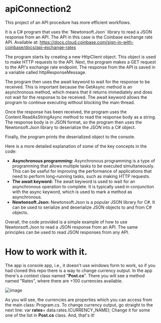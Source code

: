 # apiConnection2
This project of an API procedure has more efficient workflows. 

It is a C# program that uses the ´Newtonsoft.Json´ library to read a JSON response from an API. The API in this case is the Coinbase exchange rate API. Available at: https://docs.cloud.coinbase.com/sign-in-with-coinbase/docs/api-exchange-rates

The program starts by creating a new HttpClient object. This object is used to make HTTP requests to the API. Next, the program makes a GET request to the API's exchange rate endpoint. The response from the API is saved in a variable called httpResponseMessage.

The program then uses the await keyword to wait for the response to be received. This is important because the GetAsync method is an asynchronous method, which means that it returns immediately and does not wait for the response to be received. The await keyword allows the program to continue executing without blocking the main thread.

Once the response has been received, the program uses the Content.ReadAsStringAsync method to read the response body as a string. The response body is in JSON format, so the program then uses the Newtonsoft.Json library to deserialize the JSON into a C# object.

Finally, the program prints the deserialized object to the console.

Here is a more detailed explanation of some of the key concepts in the code:

* **Asynchronous programming:** Asynchronous programming is a type of programming that allows multiple tasks to be executed simultaneously. This can be useful for improving the performance of applications that need to perform long-running tasks, such as making HTTP requests.
* **The await keyword:** The await keyword is used to wait for an asynchronous operation to complete. It is typically used in conjunction with the async keyword, which is used to mark a method as asynchronous.
* **Newtonsoft.Json:** Newtonsoft.Json is a popular JSON library for C#. It can be used to serialize and deserialize JSON objects to and from C# objects.

Overall, the code provided is a simple example of how to use Newtonsoft.Json to read a JSON response from an API. The same principles can be used to read JSON responses from any API.

# How to work with it.

The app is console app, i.e., it doesn't use windows form to work, so if you had cloned this repo there is a way to change currency output. 
In the app there's a context class named "**Post.cs**". There you will see a method named "Rates", where there are +100 currencies available. 

![image](https://github.com/guillermochristopher/apiConnection2/assets/61841721/541059eb-e899-404a-b361-7bf6d2a71c6e)

As you will see, the currencies are properties which you can access from the main class: Program.cs. To change currency output, go straight to the next line: 
var **rates**= data.rates.(CURRENCY_NAME); 
Change it for some one of the list in **Post.cs** class. And, that's it!  
